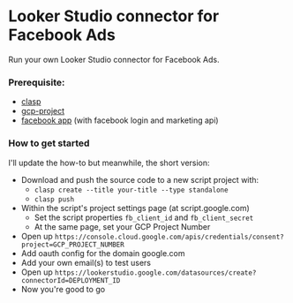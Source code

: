 # Looker Studio connector for Facebook Ads

Run your own Looker Studio connector for Facebook Ads.


### Prerequisite:

- [clasp](https://github.com/google/clasp)
- [gcp-project](https://console.cloud.google.com/)
- [facebook app](https://developers.facebook.com) (with facebook login and marketing api)

### How to get started

I'll update the how-to but meanwhile, the short version:

- Download and push the source code to a new script project with:
    - `clasp create --title your-title --type standalone`
    - `clasp push`
- Within the script's project settings page (at script.google.com)
    - Set the script properties `fb_client_id` and `fb_client_secret`
    - At the same page, set your GCP Project Number
- Open up `https://console.cloud.google.com/apis/credentials/consent?project=GCP_PROJECT_NUMBER`
- Add oauth config for the domain google.com
- Add your own email(s) to test users
- Open up `https://lookerstudio.google.com/datasources/create?connectorId=DEPLOYMENT_ID`
- Now you're good to go

